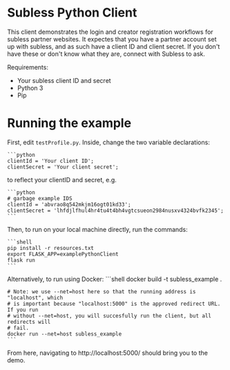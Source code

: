 # Subless Python Client

This client demonstrates the login and creator registration workflows for subless partner
websites. It expectes that you have a partner account set up with subless, and as such
have a client ID and client secret. If you don't have these or don't know what they are,
connect with Subless to ask.

Requirements:

- Your subless client ID and secret
- Python 3
- Pip

# Running the example

First, edit `testProfile.py`. Inside, change the two variable declarations:

    ```python
    clientId = 'Your client ID';
    clientSecret = 'Your client secret';

to reflect your clientID and secret, e.g.

    ```python
    # garbage example IDS
    clientId = 'abvrao8q542mkjm16ogt01kd33';
    clientSecret = 'lhfdjlfhul4hr4tu4t4bh4vgtcsueon2984nusxv4324bvfk2345';
    ```

Then, to run on your local machine directly, run the commands:

    ```shell
    pip install -r resources.txt
    export FLASK_APP=examplePythonClient
    flask run
    ```
Alternatively, to run using Docker:
    ```shell
    docker build -t subless_example .

    # Note: we use --net=host here so that the running address is "localhost", which
    # is important because "localhost:5000" is the approved redirect URL. If you run
    # without --net=host, you will succesfully run the client, but all redirects will
    # fail.
    docker run --net=host subless_example
    ```

From here, navigating to http://localhost:5000/ should bring you to the demo.